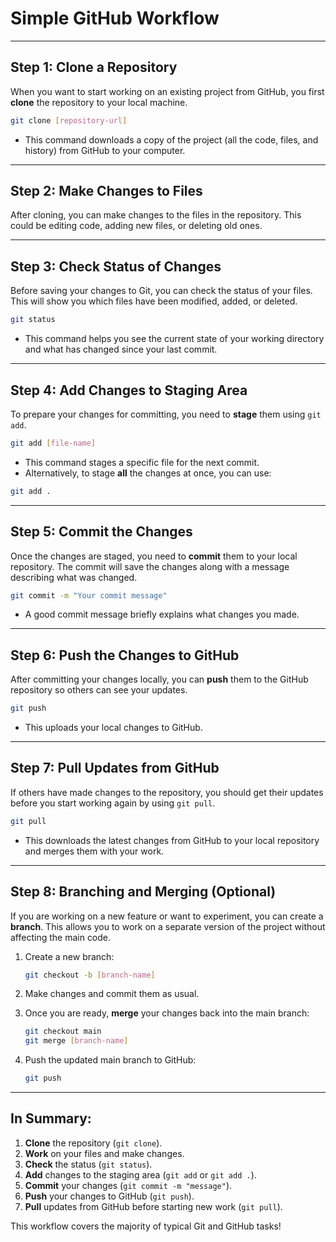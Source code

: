 
# Simple GitHub Workflow
------------------------

## Step 1: Clone a Repository

When you want to start working on an existing project from GitHub, you first **clone** the repository to your local machine.

```bash
git clone [repository-url]
```

- This command downloads a copy of the project (all the code, files, and history) from GitHub to your computer.

---

## Step 2: Make Changes to Files

After cloning, you can make changes to the files in the repository. This could be editing code, adding new files, or deleting old ones.

---

## Step 3: Check Status of Changes

Before saving your changes to Git, you can check the status of your files. This will show you which files have been modified, added, or deleted.

```bash
git status
```

- This command helps you see the current state of your working directory and what has changed since your last commit.

---

## Step 4: Add Changes to Staging Area

To prepare your changes for committing, you need to **stage** them using `git add`.

```bash
git add [file-name]
```

- This command stages a specific file for the next commit.
- Alternatively, to stage **all** the changes at once, you can use:

```bash
git add .
```

---

## Step 5: Commit the Changes

Once the changes are staged, you need to **commit** them to your local repository. The commit will save the changes along with a message describing what was changed.

```bash
git commit -m "Your commit message"
```

- A good commit message briefly explains what changes you made.

---

## Step 6: Push the Changes to GitHub

After committing your changes locally, you can **push** them to the GitHub repository so others can see your updates.

```bash
git push
```

- This uploads your local changes to GitHub.

---

## Step 7: Pull Updates from GitHub

If others have made changes to the repository, you should get their updates before you start working again by using `git pull`.

```bash
git pull
```

- This downloads the latest changes from GitHub to your local repository and merges them with your work.

---

## Step 8: Branching and Merging (Optional)

If you are working on a new feature or want to experiment, you can create a **branch**. This allows you to work on a separate version of the project without affecting the main code.

1. Create a new branch:
   ```bash
   git checkout -b [branch-name]
   ```

2. Make changes and commit them as usual.

3. Once you are ready, **merge** your changes back into the main branch:
   ```bash
   git checkout main
   git merge [branch-name]
   ```

4. Push the updated main branch to GitHub:
   ```bash
   git push
   ```

---

## In Summary:
1. **Clone** the repository (`git clone`).
2. **Work** on your files and make changes.
3. **Check** the status (`git status`).
4. **Add** changes to the staging area (`git add` or `git add .`).
5. **Commit** your changes (`git commit -m "message"`).
6. **Push** your changes to GitHub (`git push`).
7. **Pull** updates from GitHub before starting new work (`git pull`).

This workflow covers the majority of typical Git and GitHub tasks!
